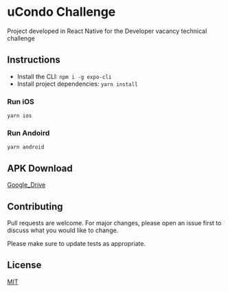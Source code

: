 # uCondo Challenge

Project developed in React Native for the Developer vacancy technical challenge

## Instructions

- Install the CLI: `npm i -g expo-cli`
- Install project dependencies: `yarn install`

### Run iOS

```
yarn ios
```

### Run Andoird

```
yarn android
```

## APK Download

[Google_Drive](https://drive.google.com/file/d/103JPQodrc3tWS_J1liaF-zyatr2rs3dB)

## Contributing

Pull requests are welcome. For major changes, please open an issue first to discuss what you would like to change.

Please make sure to update tests as appropriate.

## License

[MIT](https://choosealicense.com/licenses/mit/)
